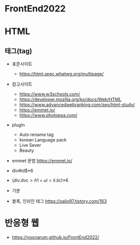 # FrontEnd2022
# HTML
## 태그(tag)
+ 표준사이트 
  + https://html.spec.whatwg.org/multipage/

+ 참고사이트 
  + https://www.w3schools.com/
  + https://developer.mozilla.org/ko/docs/Web/HTML
  + https://www.advancedwebranking.com/seo/html-study/
  + https://emmet.io/
  + https://www.photopea.com/

+ plugin
  + Auto rename tag 
  + korean Language pack <!--언어팩-->
  + Live Sever <!--자동 화면 변환-->
  + Beauty <!--자동 줄 맞춤-->

+ emmet 문법 https://emmet.io/
 + div#id$*6
 + (div.dvc$>h1+ul>li.lic$)*6

+ 기본
+ 블록, 인라인 태그 https://salix97.tistory.com/163


# 반응형 웹
+ https://yoonarum.github.io/FrontEnd2022/
